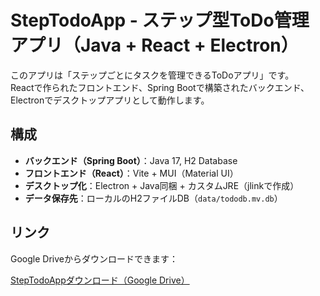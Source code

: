# StepTodoApp - ステップ型ToDo管理アプリ（Java + React + Electron）

このアプリは「ステップごとにタスクを管理できるToDoアプリ」です。  
Reactで作られたフロントエンド、Spring Bootで構築されたバックエンド、Electronでデスクトップアプリとして動作します。

## 構成

- **バックエンド（Spring Boot）**：Java 17, H2 Database
- **フロントエンド（React）**：Vite + MUI（Material UI）
- **デスクトップ化**：Electron + Java同梱 + カスタムJRE（jlinkで作成）
- **データ保存先**：ローカルのH2ファイルDB（`data/tododb.mv.db`）

## リンク

Google Driveからダウンロードできます：

 [StepTodoAppダウンロード（Google Drive）](https://drive.google.com/file/d/1QBHThNkDT_jiFCqG3a-w9tATFbYCegzq/view?usp=sharing)
